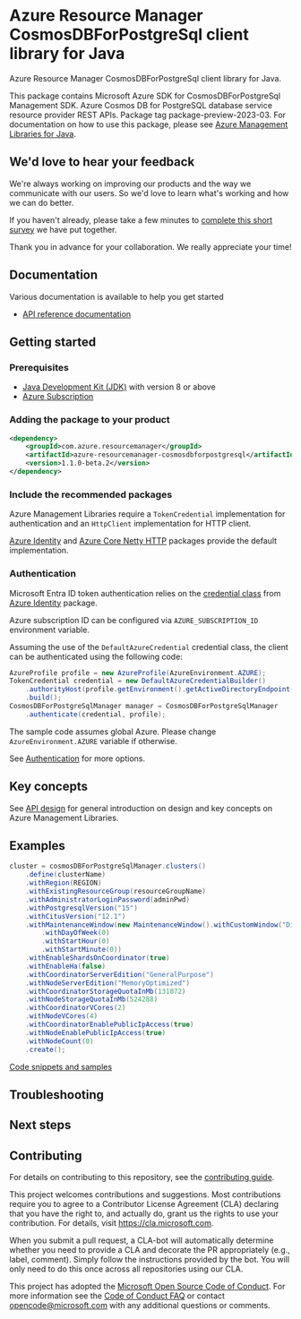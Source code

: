 # Azure Resource Manager CosmosDBForPostgreSql client library for Java

Azure Resource Manager CosmosDBForPostgreSql client library for Java.

This package contains Microsoft Azure SDK for CosmosDBForPostgreSql Management SDK. Azure Cosmos DB for PostgreSQL database service resource provider REST APIs. Package tag package-preview-2023-03. For documentation on how to use this package, please see [Azure Management Libraries for Java](https://aka.ms/azsdk/java/mgmt).

## We'd love to hear your feedback

We're always working on improving our products and the way we communicate with our users. So we'd love to learn what's working and how we can do better.

If you haven't already, please take a few minutes to [complete this short survey][survey] we have put together.

Thank you in advance for your collaboration. We really appreciate your time!

## Documentation

Various documentation is available to help you get started

- [API reference documentation][docs]

## Getting started

### Prerequisites

- [Java Development Kit (JDK)][jdk] with version 8 or above
- [Azure Subscription][azure_subscription]

### Adding the package to your product

[//]: # ({x-version-update-start;com.azure.resourcemanager:azure-resourcemanager-cosmosdbforpostgresql;current})
```xml
<dependency>
    <groupId>com.azure.resourcemanager</groupId>
    <artifactId>azure-resourcemanager-cosmosdbforpostgresql</artifactId>
    <version>1.1.0-beta.2</version>
</dependency>
```
[//]: # ({x-version-update-end})

### Include the recommended packages

Azure Management Libraries require a `TokenCredential` implementation for authentication and an `HttpClient` implementation for HTTP client.

[Azure Identity][azure_identity] and [Azure Core Netty HTTP][azure_core_http_netty] packages provide the default implementation.

### Authentication

Microsoft Entra ID token authentication relies on the [credential class][azure_identity_credentials] from [Azure Identity][azure_identity] package.

Azure subscription ID can be configured via `AZURE_SUBSCRIPTION_ID` environment variable.

Assuming the use of the `DefaultAzureCredential` credential class, the client can be authenticated using the following code:

```java
AzureProfile profile = new AzureProfile(AzureEnvironment.AZURE);
TokenCredential credential = new DefaultAzureCredentialBuilder()
    .authorityHost(profile.getEnvironment().getActiveDirectoryEndpoint())
    .build();
CosmosDBForPostgreSqlManager manager = CosmosDBForPostgreSqlManager
    .authenticate(credential, profile);
```

The sample code assumes global Azure. Please change `AzureEnvironment.AZURE` variable if otherwise.

See [Authentication][authenticate] for more options.

## Key concepts

See [API design][design] for general introduction on design and key concepts on Azure Management Libraries.

## Examples

```java
cluster = cosmosDBForPostgreSqlManager.clusters()
    .define(clusterName)
    .withRegion(REGION)
    .withExistingResourceGroup(resourceGroupName)
    .withAdministratorLoginPassword(adminPwd)
    .withPostgresqlVersion("15")
    .withCitusVersion("12.1")
    .withMaintenanceWindow(new MaintenanceWindow().withCustomWindow("Disabled")
        .withDayOfWeek(0)
        .withStartHour(0)
        .withStartMinute(0))
    .withEnableShardsOnCoordinator(true)
    .withEnableHa(false)
    .withCoordinatorServerEdition("GeneralPurpose")
    .withNodeServerEdition("MemoryOptimized")
    .withCoordinatorStorageQuotaInMb(131072)
    .withNodeStorageQuotaInMb(524288)
    .withCoordinatorVCores(2)
    .withNodeVCores(4)
    .withCoordinatorEnablePublicIpAccess(true)
    .withNodeEnablePublicIpAccess(true)
    .withNodeCount(0)
    .create();
```
[Code snippets and samples](https://github.com/Azure/azure-sdk-for-java/blob/main/sdk/cosmosdbforpostgresql/azure-resourcemanager-cosmosdbforpostgresql/SAMPLE.md)


## Troubleshooting

## Next steps

## Contributing

For details on contributing to this repository, see the [contributing guide][cg].

This project welcomes contributions and suggestions. Most contributions require you to agree to a Contributor License Agreement (CLA) declaring that you have the right to, and actually do, grant us the rights to use your contribution. For details, visit <https://cla.microsoft.com>.

When you submit a pull request, a CLA-bot will automatically determine whether you need to provide a CLA and decorate the PR appropriately (e.g., label, comment). Simply follow the instructions provided by the bot. You will only need to do this once across all repositories using our CLA.

This project has adopted the [Microsoft Open Source Code of Conduct][coc]. For more information see the [Code of Conduct FAQ][coc_faq] or contact <opencode@microsoft.com> with any additional questions or comments.

<!-- LINKS -->
[survey]: https://microsoft.qualtrics.com/jfe/form/SV_ehN0lIk2FKEBkwd?Q_CHL=DOCS
[docs]: https://azure.github.io/azure-sdk-for-java/
[jdk]: https://learn.microsoft.com/azure/developer/java/fundamentals/
[azure_subscription]: https://azure.microsoft.com/free/
[azure_identity]: https://github.com/Azure/azure-sdk-for-java/blob/main/sdk/identity/azure-identity
[azure_identity_credentials]: https://github.com/Azure/azure-sdk-for-java/tree/main/sdk/identity/azure-identity#credentials
[azure_core_http_netty]: https://github.com/Azure/azure-sdk-for-java/blob/main/sdk/core/azure-core-http-netty
[authenticate]: https://github.com/Azure/azure-sdk-for-java/blob/main/sdk/resourcemanager/docs/AUTH.md
[design]: https://github.com/Azure/azure-sdk-for-java/blob/main/sdk/resourcemanager/docs/DESIGN.md
[cg]: https://github.com/Azure/azure-sdk-for-java/blob/main/CONTRIBUTING.md
[coc]: https://opensource.microsoft.com/codeofconduct/
[coc_faq]: https://opensource.microsoft.com/codeofconduct/faq/


